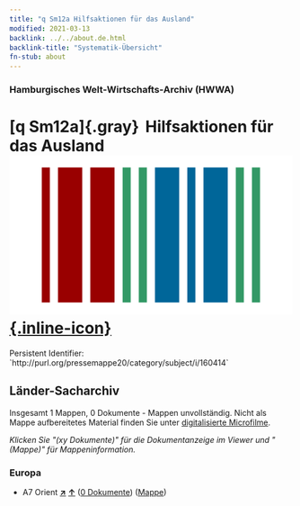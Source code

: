```yaml
---
title: "q Sm12a Hilfsaktionen für das Ausland"
modified: 2021-03-13
backlink: ../../about.de.html
backlink-title: "Systematik-Übersicht"
fn-stub: about
---
```


### Hamburgisches Welt-Wirtschafts-Archiv (HWWA)

# [q Sm12a]{.gray}&#8201; Hilfsaktionen für das Ausland &#160; [![Wikidata](/images/Wikidata-logo.svg "Wikidata"){.inline-icon}](http://www.wikidata.org/entity/Q104711383)

<div class="hint">Persistent Identifier: `http://purl.org/pressemappe20/category/subject/i/160414`</div>







## Länder-Sacharchiv




Insgesamt 1 Mappen, 0 Dokumente - Mappen unvollständig.
Nicht als Mappe aufbereitetes Material finden Sie unter [digitalisierte Microfilme](/film/h1_sh.de.html).

_Klicken Sie "(xy Dokumente)" für die Dokumentanzeige im Viewer und "(Mappe)" für Mappeninformation._




### Europa

- A7 Orient [**&nearr;**](../../../geo/i/140902/about.de.html "Orient (alle Mappen)") [**&uarr;**](../../../geo/about.de.html#A7 "Ländersystematik") (<a href="https://pm20.zbw.eu/iiifview/folder/sh/140902,160414" title="über: Orient : Hilfsaktionen für das Ausland" target="_blank">0 Dokumente</a>) ([Mappe](../../../../folder/sh/1409xx/140902/1604xx/160414/about.de.html))








